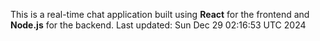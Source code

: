 This is a real-time chat application built using **React** for the frontend and **Node.js** for the backend.
Last updated: Sun Dec 29 02:16:53 UTC 2024
